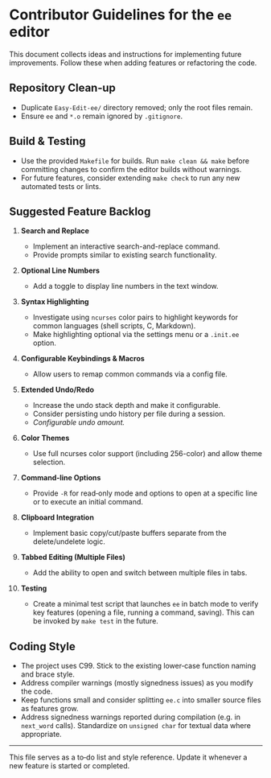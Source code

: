 # Contributor Guidelines for the `ee` editor

This document collects ideas and instructions for implementing future improvements. Follow these when adding features or refactoring the code.

## Repository Clean‑up

- Duplicate `Easy-Edit-ee/` directory removed; only the root files remain.
- Ensure `ee` and `*.o` remain ignored by `.gitignore`.

## Build & Testing

- Use the provided `Makefile` for builds. Run `make clean && make` before committing changes to confirm the editor builds without warnings.
- For future features, consider extending `make check` to run any new automated tests or lints.

## Suggested Feature Backlog

1. **Search and Replace**
   - Implement an interactive search-and-replace command.
   - Provide prompts similar to existing search functionality.

2. **Optional Line Numbers**
   - Add a toggle to display line numbers in the text window.

3. **Syntax Highlighting**
   - Investigate using `ncurses` color pairs to highlight keywords for common languages (shell scripts, C, Markdown).
   - Make highlighting optional via the settings menu or a `.init.ee` option.

4. **Configurable Keybindings & Macros**
   - Allow users to remap common commands via a config file.

5. **Extended Undo/Redo**
   - Increase the undo stack depth and make it configurable.
   - Consider persisting undo history per file during a session.
   - *Configurable undo amount.*

6. **Color Themes**
   - Use full ncurses color support (including 256-color) and allow theme selection.

7. **Command-line Options**
   - Provide `-R` for read‑only mode and options to open at a specific line or to execute an initial command.

8. **Clipboard Integration**
   - Implement basic copy/cut/paste buffers separate from the delete/undelete logic.

9. **Tabbed Editing (Multiple Files)**
   - Add the ability to open and switch between multiple files in tabs.

10. **Testing**
    - Create a minimal test script that launches `ee` in batch mode to verify key features (opening a file, running a command, saving). This can be invoked by `make test` in the future.

## Coding Style

- The project uses C99. Stick to the existing lower‑case function naming and brace style.
- Address compiler warnings (mostly signedness issues) as you modify the code.
- Keep functions small and consider splitting `ee.c` into smaller source files as features grow.
- Address signedness warnings reported during compilation (e.g. in `next_word` calls). Standardize on `unsigned char` for textual data where appropriate.

---

This file serves as a to‑do list and style reference. Update it whenever a new feature is started or completed.

